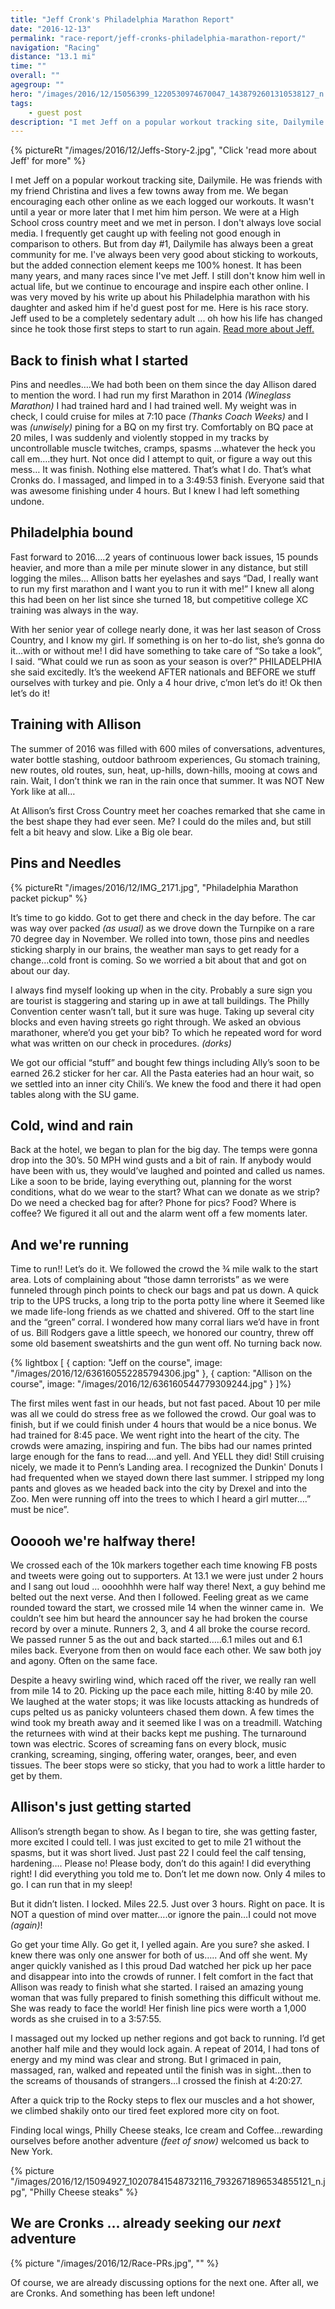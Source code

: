 ```yaml
---
title: "Jeff Cronk's Philadelphia Marathon Report"
date: "2016-12-13"
permalink: "race-report/jeff-cronks-philadelphia-marathon-report/"
navigation: "Racing"
distance: "13.1 mi"
time: ""
overall: ""
agegroup: ""
hero: "/images/2016/12/15056399_1220530974670047_1438792601310538127_n.jpg"
tags:
    - guest post
description: "I met Jeff on a popular workout tracking site, Dailymile. He was friends with my friend Christina and lives a few towns away from me."
---
```


{% pictureRt "/images/2016/12/Jeffs-Story-2.jpg", "Click 'read more about Jeff' for more" %}

I met Jeff on a popular workout tracking site, Dailymile. He was friends with my friend Christina and lives a few towns away from me. We began encouraging each other online as we each logged our workouts. It wasn't until a year or more later that I met him him person. We were at a High School cross country meet and we met in person. I don't always love social media. I frequently get caught up with feeling not good enough in comparison to others. But from day #1, Dailymile has always been a great community for me. I've always been very good about sticking to workouts, but the added connection element keeps me 100% honest. It has been many years, and many races since I've met Jeff. I still don't know him well in actual life, but we continue to encourage and inspire each other online. I was very moved by his write up about his Philadelphia marathon with his daughter and asked him if he'd guest post for me. Here is his race story. Jeff used to be a completely sedentary adult ... oh how his life has changed since he took those first steps to start to run again. [Read more about Jeff.](/jeff-cronk/)

## Back to finish what I started

Pins and needles….We had both been on them since the day Allison dared to mention the word. I had run my first Marathon in 2014 _(Wineglass Marathon)_ I had trained hard and I had trained well. My weight was in check, I could cruise for miles at 7:10 pace _(Thanks Coach Weeks)_ and I was _(unwisely)_ pining for a BQ on my first try. Comfortably on BQ pace at 20 miles, I was suddenly and violently stopped in my tracks by uncontrollable muscle twitches, cramps, spasms …whatever the heck you call em….they hurt. Not once did I attempt to quit, or figure a way out this mess… It was finish. Nothing else mattered. That’s what I do. That’s what Cronks do. I massaged, and limped in to a 3:49:53 finish. Everyone said that was awesome finishing under 4 hours. But I knew I had left something undone.

## Philadelphia bound

Fast forward to 2016….2 years of continuous lower back issues, 15 pounds heavier, and more than a mile per minute slower in any distance, but still logging the miles… Allison batts her eyelashes and says “Dad, I really want to run my first marathon and I want you to run it with me!” I knew all along this had been on her list since she turned 18, but competitive college XC training was always in the way.

With her senior year of college nearly done, it was her last season of Cross Country, and I know my girl. If something is on her to-do list, she’s gonna do it…with or without me! I did have something to take care of “So take a look”, I said. “What could we run as soon as your season is over?” PHILADELPHIA she said excitedly. It’s the weekend AFTER nationals and BEFORE we stuff ourselves with turkey and pie. Only a 4 hour drive, c’mon let’s do it! Ok then let’s do it!

## Training with Allison

The summer of 2016 was filled with 600 miles of conversations, adventures, water bottle stashing, outdoor bathroom experiences, Gu stomach training, new routes, old routes, sun, heat, up-hills, down-hills, mooing at cows and rain. Wait, I don’t think we ran in the rain once that summer. It was NOT New York like at all…

At Allison’s first Cross Country meet her coaches remarked that she came in the best shape they had ever seen. Me? I could do the miles and, but still felt a bit heavy and slow. Like a Big ole bear.

## Pins and Needles

{% pictureRt "/images/2016/12/IMG_2171.jpg", "Philadelphia Marathon packet pickup" %}

It’s time to go kiddo. Got to get there and check in the day before. The car was way over packed _(as usual)_ as we drove down the Turnpike on a rare 70 degree day in November. We rolled into town, those pins and needles sticking sharply in our brains, the weather man says to get ready for a change…cold front is coming. So we worried a bit about that and got on about our day.

I always find myself looking up when in the city. Probably a sure sign you are tourist is staggering and staring up in awe at tall buildings. The Philly Convention center wasn’t tall, but it sure was huge. Taking up several city blocks and even having streets go right through. We asked an obvious marathoner, where’d you get your bib? To which he repeated word for word what was written on our check in procedures. _(dorks)_

We got our official “stuff” and bought few things including Ally’s soon to be earned 26.2 sticker for her car. All the Pasta eateries had an hour wait, so we settled into an inner city Chili’s. We knew the food and there it had open tables along with the SU game.

## Cold, wind and rain

Back at the hotel, we began to plan for the big day. The temps were gonna drop into the 30’s. 50 MPH wind gusts and a bit of rain. If anybody would have been with us, they would’ve laughed and pointed and called us names. Like a soon to be bride, laying everything out, planning for the worst conditions, what do we wear to the start? What can we donate as we strip? Do we need a checked bag for after? Phone for pics? Food? Where is coffee? We figured it all out and the alarm went off a few moments later.

## And we're running

Time to run!! Let’s do it. We followed the crowd the ¾ mile walk to the start area. Lots of complaining about “those damn terrorists” as we were funneled through pinch points to check our bags and pat us down. A quick trip to the UPS trucks, a long trip to the porta potty line where it Seemed like we made life-long friends as we chatted and shivered. Off to the start line and the “green” corral. I wondered how many corral liars we’d have in front of us. Bill Rodgers gave a little speech, we honored our country, threw off some old basement sweatshirts and the gun went off. No turning back now.

{% lightbox [
    { caption: "Jeff on the course", image: "/images/2016/12/636160552285794306.jpg" },
    { caption: "Allison on the course", image: "/images/2016/12/636160544779309244.jpg" }
]%}

The first miles went fast in our heads, but not fast paced. About 10 per mile was all we could do stress free as we followed the crowd. Our goal was to finish, but if we could finish under 4 hours that would be a nice bonus. We had trained for 8:45 pace. We went right into the heart of the city. The crowds were amazing, inspiring and fun. The bibs had our names printed large enough for the fans to read….and yell. And YELL they did! Still cruising nicely, we made it to Penn’s Landing area. I recognized the Dunkin' Donuts I had frequented when we stayed down there last summer. I stripped my long pants and gloves as we headed back into the city by Drexel and into the Zoo. Men were running off into the trees to which I heard a girl mutter….” must be nice”.

## Oooooh we're halfway there!

We crossed each of the 10k markers together each time knowing FB posts and tweets were going out to supporters. At 13.1 we were just under 2 hours and I sang out loud … oooohhhh were half way there! Next, a guy behind me belted out the next verse. And then I followed. Feeling great as we came rounded toward the start, we crossed mile 14 when the winner came in.  We couldn’t see him but heard the announcer say he had broken the course record by over a minute. Runners 2, 3, and 4 all broke the course record. We passed runner 5 as the out and back started…..6.1 miles out and 6.1 miles back. Everyone from then on would face each other. We saw both joy and agony. Often on the same face.

Despite a heavy swirling wind, which raced off the river, we really ran well from mile 14 to 20. Picking up the pace each mile, hitting 8:40 by mile 20. We laughed at the water stops; it was like locusts attacking as hundreds of cups pelted us as panicky volunteers chased them down. A few times the wind took my breath away and it seemed like I was on a treadmill. Watching the returnees with wind at their backs kept me pushing. The turnaround town was electric. Scores of screaming fans on every block, music cranking, screaming, singing, offering water, oranges, beer, and even tissues. The beer stops were so sticky, that you had to work a little harder to get by them.

## Allison's just getting started

Allison’s strength began to show. As I began to tire, she was getting faster, more excited I could tell. I was just excited to get to mile 21 without the spasms, but it was short lived. Just past 22 I could feel the calf tensing, hardening…. Please no! Please body, don’t do this again! I did everything right! I did everything you told me to. Don’t let me down now. Only 4 miles to go. I can run that in my sleep!

But it didn’t listen. I locked. Miles 22.5. Just over 3 hours. Right on pace. It is NOT a question of mind over matter….or ignore the pain…I could not move _(again)_!

Go get your time Ally. Go get it, I yelled again. Are you sure? she asked. I knew there was only one answer for both of us….. And off she went. My anger quickly vanished as I this proud Dad watched her pick up her pace and disappear into into the crowds of runner. I felt comfort in the fact that Allison was ready to finish what she started. I raised an amazing young woman that was fully prepared to finish something this difficult without me. She was ready to face the world! Her finish line pics were worth a 1,000 words as she cruised in to a 3:57:55.

I massaged out my locked up nether regions and got back to running. I’d get another half mile and they would lock again. A repeat of 2014, I had tons of energy and my mind was clear and strong. But I grimaced in pain, massaged, ran, walked and repeated until the finish was in sight…then to the screams of thousands of strangers…I crossed the finish at 4:20:27.

After a quick trip to the Rocky steps to flex our muscles and a hot shower, we climbed shakily onto our tired feet explored more city on foot.

Finding local wings, Philly Cheese steaks, Ice cream and Coffee…rewarding ourselves before another adventure _(feet of snow)_ welcomed us back to New York.

{% picture "/images/2016/12/15094927_10207841548732116_7932671896534855121_n.jpg", "Philly Cheese steaks" %}

## We are Cronks ... already seeking our _next_ adventure

{% picture "/images/2016/12/Race-PRs.jpg", "" %}

Of course, we are already discussing options for the next one. After all, we are Cronks. And something has been left undone!